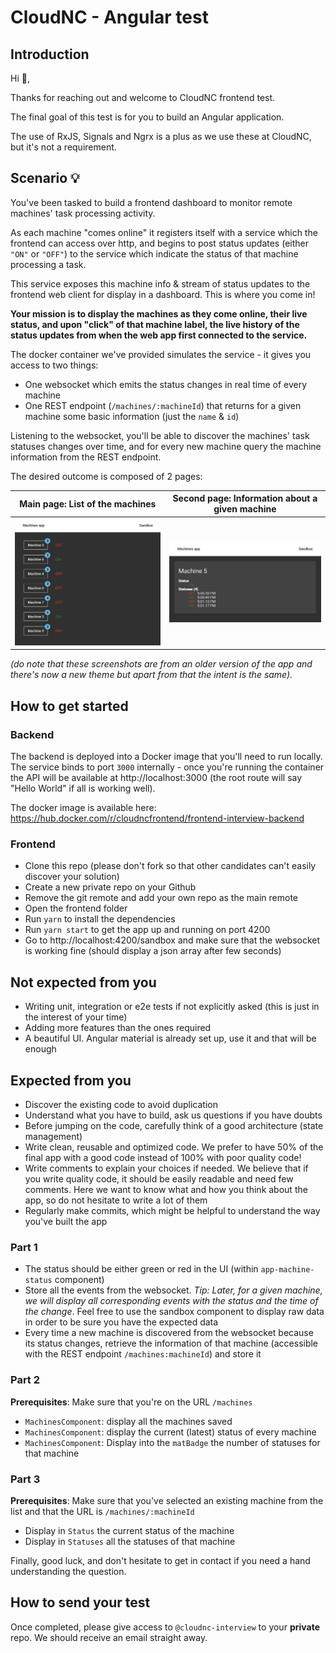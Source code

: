 # CloudNC - Angular test

## Introduction

Hi :wave:,

Thanks for reaching out and welcome to CloudNC frontend test.

The final goal of this test is for you to build an Angular application.

The use of RxJS, Signals and Ngrx is a plus as we use these at CloudNC, but it's not a requirement.

## Scenario :bulb:

You've been tasked to build a frontend dashboard to monitor remote machines' task processing activity.

As each machine "comes online" it registers itself with a service which the frontend can access over http, and begins to post status updates (either `"ON"` or `"OFF"`) to the service which indicate the status of that machine processing a task.

This service exposes this machine info & stream of status updates to the frontend web client for display in a dashboard. This is where you come in!

**Your mission is to display the machines as they come online, their live
status, and upon "click" of that machine label, the live history of the status
updates from when the web app first connected to the service.**

The docker container we've provided simulates the service - it gives you
access to two things:

- One websocket which emits the status changes in real time of every machine
- One REST endpoint (`/machines/:machineId`) that returns for a given machine some basic information (just the `name` & `id`)

Listening to the websocket, you'll be able to discover the machines' task statuses changes over time, and for every new machine query the machine information from the REST endpoint.

The desired outcome is composed of 2 pages:

| **Main page: List of the machines**                   | **Second page: Information about a given machine**        |
| ----------------------------------------------------- | --------------------------------------------------------- |
| ![List of the machines](./screenshots/1-machines.png) | ![One machine's information](./screenshots/2-machine.png) |

_(do note that these screenshots are from an older version of the app and there's now a new theme but apart from that the intent is the same)._

## How to get started

### Backend

The backend is deployed into a Docker image that you'll need to run locally.
The service binds to port `3000` internally - once you're running the container the API will be available at http://localhost:3000 (the root route will say "Hello World" if all is working well).

The docker image is available here: https://hub.docker.com/r/cloudncfrontend/frontend-interview-backend

### Frontend

- Clone this repo (please don't fork so that other candidates can't easily discover your solution)
- Create a new private repo on your Github
- Remove the git remote and add your own repo as the main remote
- Open the frontend folder
- Run `yarn` to install the dependencies
- Run `yarn start` to get the app up and running on port 4200
- Go to http://localhost:4200/sandbox and make sure that the websocket is working fine (should display a json array after few seconds)

## Not expected from you

- Writing unit, integration or e2e tests if not explicitly asked (this is just in the interest of your time)
- Adding more features than the ones required
- A beautiful UI. Angular material is already set up, use it and that will be enough

## Expected from you

- Discover the existing code to avoid duplication
- Understand what you have to build, ask us questions if you have doubts
- Before jumping on the code, carefully think of a good architecture (state management)
- Write clean, reusable and optimized code. We prefer to have 50% of the final app with a good code instead of 100% with poor quality code!
- Write comments to explain your choices if needed. We believe that if you write quality code, it should be easily readable and need few comments. Here we want to know what and how you think about the app, so do not hesitate to write a lot of them
- Regularly make commits, which might be helpful to understand the way you've built the app

### Part 1

- The status should be either green or red in the UI (within `app-machine-status` component)
- Store all the events from the websocket.
  _Tip: Later, for a given machine, we will display all corresponding events with the status and the time of the change_.
  Feel free to use the sandbox component to display raw data in order to be sure you have the expected data
- Every time a new machine is discovered from the websocket because its status changes, retrieve the information of that machine (accessible with the REST endpoint `/machines:machineId`) and store it

### Part 2

**Prerequisites**: Make sure that you're on the URL `/machines`

- `MachinesComponent`: display all the machines saved
- `MachinesComponent`: display the current (latest) status of every machine
- `MachinesComponent`: Display into the `matBadge` the number of statuses for that machine

### Part 3

**Prerequisites**: Make sure that you've selected an existing machine from the list and
that the URL is `/machines/:machineId`

- Display in `Status` the current status of the machine
- Display in `Statuses` all the statuses of that machine

Finally, good luck, and don't hesitate to get in contact if you need a hand understanding the question.

## How to send your test

Once completed, please give access to `@cloudnc-interview` to your **private** repo. We should receive an email straight away.
